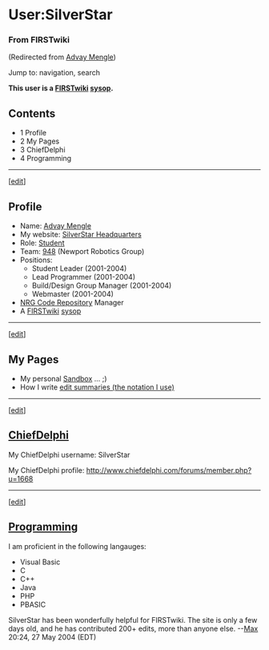 # User:SilverStar

### From FIRSTwiki

(Redirected from [Advay Mengle](/index.php?title=Advay_Mengle&redirect=no
"Advay Mengle" ))

Jump to: navigation, search

**This user is a [FIRSTwiki](/index.php/FIRSTwiki "FIRSTwiki" ) [sysop](/index.php/FIRSTwiki:Administrators "FIRSTwiki:Administrators" ).**

## Contents

  * 1 Profile
  * 2 My Pages
  * 3 ChiefDelphi
  * 4 Programming  
---  
  
[[edit](/index.php?title=User:SilverStar&action=edit&section=1 "Edit section:
Profile" )]

## Profile

  * Name: [Advay Mengle](/index.php/Advay_Mengle "Advay Mengle" )
  * My website: [SilverStar Headquarters](http://home.comcast.net/~silverstarv1/ "http://home.comcast.net/~silverstarv1/" )
  * Role: [Student](/index.php/Student "Student" )
  * Team: [948](/index.php/948 "948" ) (Newport Robotics Group) 
  * Positions: 
    * Student Leader (2001-2004) 
    * Lead Programmer (2001-2004) 
    * Build/Design Group Manager (2001-2004) 
    * Webmaster (2001-2004) 
  * [NRG Code Repository](/index.php/NRG_Code_Repository "NRG Code Repository" ) Manager 
  * A [FIRSTwiki](/index.php/FIRSTwiki "FIRSTwiki" ) [sysop](/index.php/FIRSTwiki:Administrators "FIRSTwiki:Administrators" )

* * *

[[edit](/index.php?title=User:SilverStar&action=edit&section=2 "Edit section:
My Pages" )]

## My Pages

  * My personal [Sandbox](/index.php/User:SilverStar/Sandbox "User:SilverStar/Sandbox" ) ... ;) 
  * How I write [edit summaries (the notation I use)](/index.php/User:SilverStar/Edit_summary_notation "User:SilverStar/Edit summary notation" )

* * *

[[edit](/index.php?title=User:SilverStar&action=edit&section=3 "Edit section:
ChiefDelphi" )]

## [ChiefDelphi](/index.php/ChiefDelphi "ChiefDelphi" )

My ChiefDelphi username: SilverStar

My ChiefDelphi profile: <http://www.chiefdelphi.com/forums/member.php?u=1668>

* * *

[[edit](/index.php?title=User:SilverStar&action=edit&section=4 "Edit section:
Programming" )]

## [Programming](/index.php/Programming "Programming" )

I am proficient in the following langauges:

  * Visual Basic 
  * C 
  * C++ 
  * Java 
  * PHP 
  * PBASIC 

SilverStar has been wonderfully helpful for FIRSTwiki. The site is only a few
days old, and he has contributed 200+ edits, more than anyone else.
--[Max](/index.php/User:Max "User:Max" ) 20:24, 27 May 2004 (EDT)

